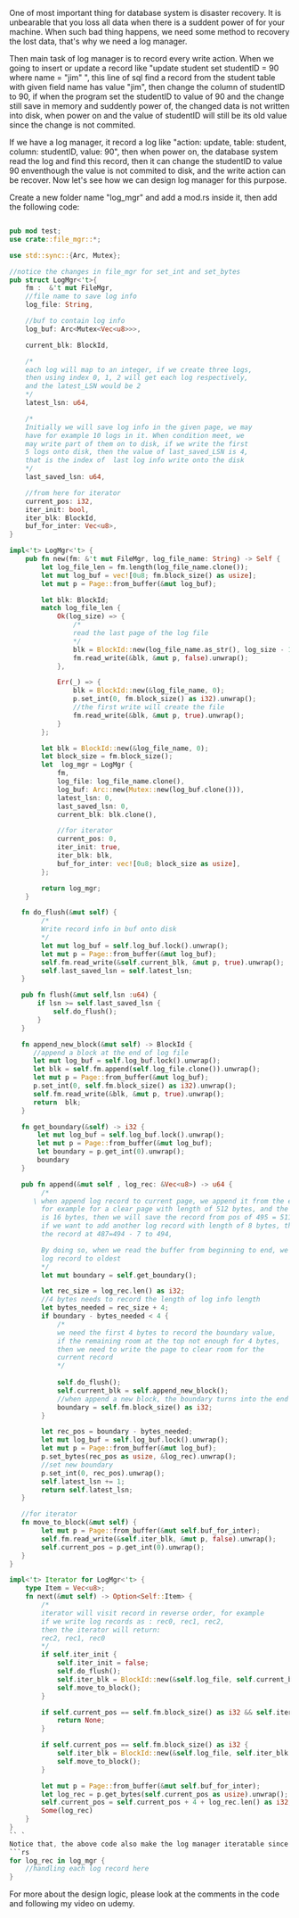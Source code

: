 One of most important thing for database system is disaster recovery. It is unbearable that you loss all data when there is a suddent power of for your machine. When such bad thing happens, we need
some method to recovery the lost data, that's why we need a log manager.

Then main task of log manager is to record every write action. When we going to insert or update a record like "update student set studentID = 90 where name = "jim" ", this line of sql find a 
record from the student table with given field name has value "jim", then change the column of studentID to 90, if when the program set the studentID to value of 90 and the change still save in
memory and suddently power of, the changed data is not written into disk, when power on and the value of studentID will still be its old value since the change is not commited.

If we have a log manager, it record a log like "action: update, table: student, column: studentID, value: 90", then when power on, the database system read the log and find this record, then it
can change the studentID to value 90 enventhough the value is not commited to disk, and the write action can be recover. Now let's see how we can design log manager for this purpose.

Create a new folder name "log_mgr" and add a mod.rs inside it, then add the following code:

```rs

pub mod test;
use crate::file_mgr::*;

use std::sync::{Arc, Mutex};

//notice the changes in file_mgr for set_int and set_bytes
pub struct LogMgr<'t>{
    fm :  &'t mut FileMgr,
    //file name to save log info
    log_file: String,

    //buf to contain log info
    log_buf: Arc<Mutex<Vec<u8>>>,

    current_blk: BlockId,

    /*
    each log will map to an integer, if we create three logs,
    then using index 0, 1, 2 will get each log respectively,
    and the latest_LSN would be 2
    */
    latest_lsn: u64,

    /*
    Initially we will save log info in the given page, we may
    have for example 10 logs in it. When condition meet, we
    may write part of them on to disk, if we write the first
    5 logs onto disk, then the value of last_saved_LSN is 4,
    that is the index of  last log info write onto the disk
    */
    last_saved_lsn: u64,

    //from here for iterator
    current_pos: i32,
    iter_init: bool,
    iter_blk: BlockId,
    buf_for_inter: Vec<u8>,
}

impl<'t> LogMgr<'t> {
    pub fn new(fm: &'t mut FileMgr, log_file_name: String) -> Self {
        let log_file_len = fm.length(log_file_name.clone());
        let mut log_buf = vec![0u8; fm.block_size() as usize];
        let mut p = Page::from_buffer(&mut log_buf);

        let blk: BlockId;
        match log_file_len {
            Ok(log_size) => {
                /*
                read the last page of the log file
                */
                blk = BlockId::new(log_file_name.as_str(), log_size - 1);
                fm.read_write(&blk, &mut p, false).unwrap();
            },

            Err(_) => {
                blk = BlockId::new(&log_file_name, 0);
                p.set_int(0, fm.block_size() as i32).unwrap();
                //the first write will create the file
                fm.read_write(&blk, &mut p, true).unwrap();
            }
        };

        let blk = BlockId::new(&log_file_name, 0);
        let block_size = fm.block_size();
        let  log_mgr = LogMgr {
            fm,
            log_file: log_file_name.clone(),
            log_buf: Arc::new(Mutex::new(log_buf.clone())),
            latest_lsn: 0,
            last_saved_lsn: 0,
            current_blk: blk.clone(),

            //for iterator
            current_pos: 0,
            iter_init: true,
            iter_blk: blk,
            buf_for_inter: vec![0u8; block_size as usize],
        };

        return log_mgr;
    }

   fn do_flush(&mut self) {
        /*
        Write record info in buf onto disk
        */
        let mut log_buf = self.log_buf.lock().unwrap();
        let mut p = Page::from_buffer(&mut log_buf);
        self.fm.read_write(&self.current_blk, &mut p, true).unwrap();
        self.last_saved_lsn = self.latest_lsn;
   }

   pub fn flush(&mut self,lsn :u64) {
       if lsn >= self.last_saved_lsn {
           self.do_flush();
       }
   }

   fn append_new_block(&mut self) -> BlockId {
      //append a block at the end of log file
      let mut log_buf = self.log_buf.lock().unwrap();
      let blk = self.fm.append(self.log_file.clone()).unwrap();
      let mut p = Page::from_buffer(&mut log_buf);
      p.set_int(0, self.fm.block_size() as i32).unwrap();
      self.fm.read_write(&blk, &mut p, true).unwrap();
      return  blk;
   }

   fn get_boundary(&self) -> i32 {
       let mut log_buf = self.log_buf.lock().unwrap();
       let mut p = Page::from_buffer(&mut log_buf);
       let boundary = p.get_int(0).unwrap();
       boundary
   }

   pub fn append(&mut self , log_rec: &Vec<u8>) -> u64 {
        /*
      \ when append log record to current page, we append it from the end to the beginning,
        for example for a clear page with length of 512 bytes, and the length of current record
        is 16 bytes, then we will save the record from pos of 495 = 511-16 to 511,
        if we want to add another log record with length of 8 bytes, then we will save
        the record at 487=494 - 7 to 494,

        By doing so, when we read the buffer from beginning to end, we get the latest 
        log record to oldest
        */ 
        let mut boundary = self.get_boundary();

        let rec_size = log_rec.len() as i32;
        //4 bytes needs to record the length of log info length
        let bytes_needed = rec_size + 4;
        if boundary - bytes_needed < 4 {
            /*
            we need the first 4 bytes to record the boundary value,
            if the remaining room at the top not enough for 4 bytes,
            then we need to write the page to clear room for the
            current record
            */
            
            self.do_flush();
            self.current_blk = self.append_new_block();
            //when append a new block, the boundary turns into the end of the page
            boundary = self.fm.block_size() as i32;
        }

        let rec_pos = boundary - bytes_needed;
        let mut log_buf = self.log_buf.lock().unwrap();
        let mut p = Page::from_buffer(&mut log_buf);
        p.set_bytes(rec_pos as usize, &log_rec).unwrap();
        //set new boundary
        p.set_int(0, rec_pos).unwrap();
        self.latest_lsn += 1;
        return self.latest_lsn;
   }

   //for iterator
   fn move_to_block(&mut self) {
        let mut p = Page::from_buffer(&mut self.buf_for_inter);
        self.fm.read_write(&self.iter_blk, &mut p, false).unwrap();
        self.current_pos = p.get_int(0).unwrap();
   }
}

impl<'t> Iterator for LogMgr<'t> {
    type Item = Vec<u8>;
    fn next(&mut self) -> Option<Self::Item> {
        /*
        iterator will visit record in reverse order, for example
        if we write log records as : rec0, rec1, rec2,
        then the iterator will return:
        rec2, rec1, rec0
        */
        if self.iter_init {
            self.iter_init = false;
            self.do_flush();
            self.iter_blk = BlockId::new(&self.log_file, self.current_blk.number());
            self.move_to_block();
        }

        if self.current_pos == self.fm.block_size() as i32 && self.iter_blk.number() == 0 {
            return None;
        }

        if self.current_pos == self.fm.block_size() as i32 {
            self.iter_blk = BlockId::new(&self.log_file, self.iter_blk.number() - 1);
            self.move_to_block();
        }

        let mut p = Page::from_buffer(&mut self.buf_for_inter);
        let log_rec = p.get_bytes(self.current_pos as usize).unwrap();
        self.current_pos = self.current_pos + 4 + log_rec.len() as i32;
        Some(log_rec)
    }
}
`` `
Notice that, the above code also make the log manager iteratable since it implements the Iterator trait, therefore we can use the log manager as following:
```rs
for log_rec in log_mgr {
    //handling each log record here
}
```
For more about the design logic, please look at the comments in the code and following my video on udemy.


